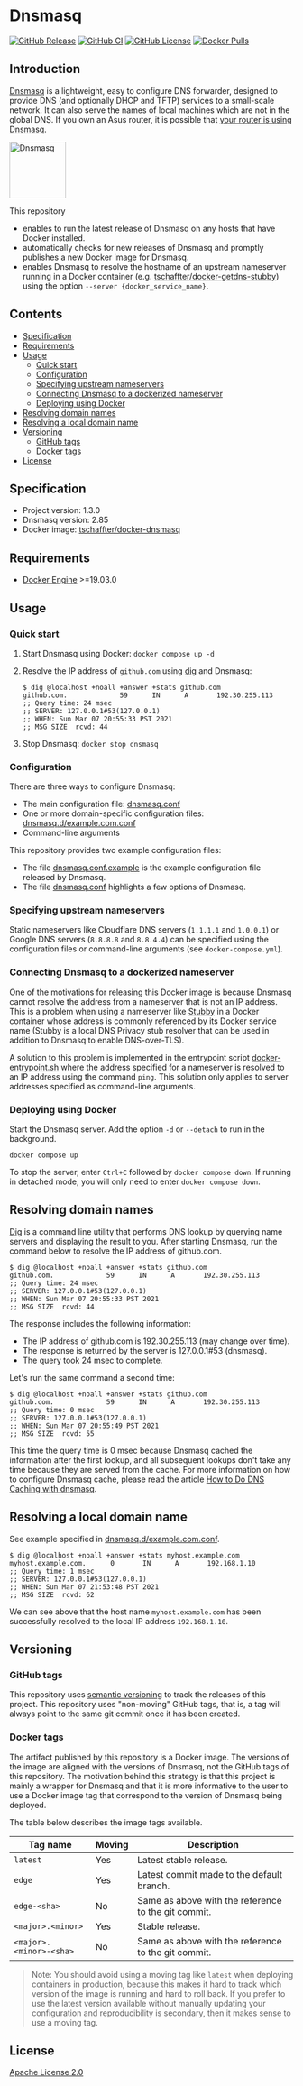 # Dnsmasq

[![GitHub Release](https://img.shields.io/github/release/tschaffter/docker-dnsmasq.svg?include_prereleases&color=94398d&labelColor=555555&logoColor=ffffff&style=for-the-badge&logo=github)](https://github.com/tschaffter/docker-dnsmasq/releases)
[![GitHub CI](https://img.shields.io/github/workflow/status/tschaffter/docker-dnsmasq/CI.svg?color=94398d&labelColor=555555&logoColor=ffffff&style=for-the-badge&logo=github)](https://github.com/tschaffter/docker-dnsmasq/actions)
[![GitHub License](https://img.shields.io/github/license/tschaffter/docker-dnsmasq.svg?color=94398d&labelColor=555555&logoColor=ffffff&style=for-the-badge&logo=github)](https://github.com/tschaffter/docker-dnsmasq/blob/main/LICENSE)
[![Docker Pulls](https://img.shields.io/docker/pulls/tschaffter/dnsmasq.svg?color=94398d&labelColor=555555&logoColor=ffffff&style=for-the-badge&label=pulls&logo=docker)](https://hub.docker.com/r/tschaffter/dnsmasq)


## Introduction

[Dnsmasq] is a lightweight, easy to configure DNS forwarder, designed to provide
DNS (and optionally DHCP and TFTP) services to a small-scale network. It can
also serve the names of local machines which are not in the global DNS. If you
own an Asus router, it is possible that [your router is using Dnsmasq].

<img alt="Dnsmasq" src="https://raw.githubusercontent.com/tschaffter/docker-dnsmasq/main/images/dnsmasq-icon.svg" height="100px">

This repository

- enables to run the latest release of Dnsmasq on any hosts that have Docker
  installed.
- automatically checks for new releases of Dnsmasq and promptly publishes a new
  Docker image for Dnsmasq.
- enables Dnsmasq to resolve the hostname of an upstream nameserver running in a
  Docker container (e.g. [tschaffter/docker-getdns-stubby]) using the option
  `--server {docker_service_name}`.


## Contents

- [Specification](#Specification)
- [Requirements](#Requirements)
- [Usage](#Usage)
  - [Quick start](#Quick-start)
  - [Configuration](#Configuration)
  - [Specifying upstream nameservers](#Specifying-upstream-nameservers)
  - [Connecting Dnsmasq to a dockerized nameserver](Connecting-Dnsmasq-to-a-dockerized-nameserver)
  - [Deploying using Docker](#Deploying-using-Docker)
- [Resolving domain names](#Resolving-domain-names)
- [Resolving a local domain name](#Resolving-a-local-domain-name)
- [Versioning](#Versioning)
  - [GitHub tags](#GitHub-tags)
  - [Docker tags](#Docker-tags)
- [License](#License)


## Specification

- Project version: 1.3.0
- Dnsmasq version: 2.85
- Docker image: [tschaffter/docker-dnsmasq]


## Requirements

- [Docker Engine] >=19.03.0


## Usage

### Quick start

1. Start Dnsmasq using Docker: `docker compose up -d`
2. Resolve the IP address of `github.com` using [dig] and Dnsmasq:

    ```console
    $ dig @localhost +noall +answer +stats github.com
    github.com.             59      IN      A       192.30.255.113
    ;; Query time: 24 msec
    ;; SERVER: 127.0.0.1#53(127.0.0.1)
    ;; WHEN: Sun Mar 07 20:55:33 PST 2021
    ;; MSG SIZE  rcvd: 44
    ```

3. Stop Dnsmasq: `docker stop dnsmasq`

### Configuration

There are three ways to configure Dnsmasq:

- The main configuration file: [dnsmasq.conf](dnsmasq.conf)
- One or more domain-specific configuration files:
  [dnsmasq.d/example.com.conf](dnsmasq.d/example.com.conf)
- Command-line arguments

This repository provides two example configuration files:

- The file [dnsmasq.conf.example](dnsmasq.conf.example) is the example
  configuration file released by Dnsmasq.
- The file [dnsmasq.conf](dnsmasq.conf) highlights a few options of Dnsmasq.

### Specifying upstream nameservers

Static nameservers like Cloudflare DNS servers (`1.1.1.1` and `1.0.0.1`) or
Google DNS servers (`8.8.8.8` and `8.8.4.4`) can be specified using the
configuration files or command-line arguments (see `docker-compose.yml`).

### Connecting Dnsmasq to a dockerized nameserver

One of the motivations for releasing this Docker image is because Dnsmasq cannot
resolve the address from a nameserver that is not an IP address. This is a
problem when using a nameserver like [Stubby] in a Docker container whose
address is commonly referenced by its Docker service name (Stubby is a local DNS
Privacy stub resolver that can be used in addition to Dnsmasq to enable
DNS-over-TLS).

A solution to this problem is implemented in the entrypoint script
[docker-entrypoint.sh](docker-entrypoint.sh) where the address specified for a
nameserver is resolved to an IP address using the command `ping`. This solution
only applies to server addresses specified as command-line arguments.

### Deploying using Docker

Start the Dnsmasq server. Add the option `-d` or `--detach` to run in the
background.

```console
docker compose up
```

To stop the server, enter `Ctrl+C` followed by `docker compose down`. If running
in detached mode, you will only need to enter `docker compose down`.


## Resolving domain names

[Dig] is a command line utility that performs DNS lookup by querying name
servers and displaying the result to you. After starting Dnsmasq, run the
command below to resolve the IP address of github.com.

```console
$ dig @localhost +noall +answer +stats github.com
github.com.             59      IN      A       192.30.255.113
;; Query time: 24 msec
;; SERVER: 127.0.0.1#53(127.0.0.1)
;; WHEN: Sun Mar 07 20:55:33 PST 2021
;; MSG SIZE  rcvd: 44
```

The response includes the following information:

- The IP address of github.com is 192.30.255.113 (may change over time).
- The response is returned by the server is 127.0.0.1#53 (dnsmasq).
- The query took 24 msec to complete.

Let's run the same command a second time:

```console
$ dig @localhost +noall +answer +stats github.com
github.com.             59      IN      A       192.30.255.113
;; Query time: 0 msec
;; SERVER: 127.0.0.1#53(127.0.0.1)
;; WHEN: Sun Mar 07 20:55:49 PST 2021
;; MSG SIZE  rcvd: 55
```

This time the query time is 0 msec because Dnsmasq cached the information after
the first lookup, and all subsequent lookups don't take any time because they
are served from the cache. For more information on how to configure Dnsmasq
cache, please read the article [How to Do DNS Caching with dnsmasq].


## Resolving a local domain name

See example specified in
[dnsmasq.d/example.com.conf](dnsmasq.d/example.com.conf).

```console
$ dig @localhost +noall +answer +stats myhost.example.com
myhost.example.com.      0       IN      A       192.168.1.10
;; Query time: 1 msec
;; SERVER: 127.0.0.1#53(127.0.0.1)
;; WHEN: Sun Mar 07 21:53:48 PST 2021
;; MSG SIZE  rcvd: 62
```

We can see above that the host name `myhost.example.com` has been successfully
resolved to the local IP address `192.168.1.10`.


## Versioning

### GitHub tags

This repository uses [semantic versioning] to track the releases of this
project. This repository uses "non-moving" GitHub tags, that is, a tag will
always point to the same git commit once it has been created.

### Docker tags

The artifact published by this repository is a Docker image. The versions of the
image are aligned with the versions of Dnsmasq, not the GitHub tags of this
repository. The motivation behind this strategy is that this project is mainly a
wrapper for Dnsmasq and that it is more informative to the user to use a Docker
image tag that correspond to the version of Dnsmasq being deployed.

The table below describes the image tags available.

| Tag name                    | Moving | Description
|-----------------------------|--------|------------
| `latest`                    | Yes    | Latest stable release.
| `edge`                      | Yes    | Latest commit made to the default branch.
| `edge-<sha>`                | No     | Same as above with the reference to the git commit.
| `<major>.<minor>`           | Yes    | Stable release.
| `<major>.<minor>-<sha>`     | No     | Same as above with the reference to the git commit.

> Note: You should avoid using a moving tag like `latest` when deploying
containers in production, because this makes it hard to track which version of
the image is running and hard to roll back. If you prefer to use the latest
version available without manually updating your configuration and
reproducibility is secondary, then it makes sense to use a moving tag.

## License

[Apache License 2.0]

<!-- Links -->

[Dnsmasq]: https://thekelleys.org.uk/gitweb/?p=dnsmasq.git;a=summary
[your router is using Dnsmasq]: https://unfinishedbitness.info/2015/05/26/asuswrt-finalized-setup/
[Stubby]: https://github.com/getdnsapi/stubby
[tschaffter/docker-dnsmasq]: https://hub.docker.com/repository/docker/tschaffter/docker-dnsmasq
[Docker Engine]: https://docs.docker.com/engine/install/
[Dig]: https://en.wikipedia.org/wiki/Dig_(command)
[semantic versioning]: https://semver.org/
[tschaffter/docker-getdns-stubby]: https://github.com/tschaffter/docker-getdns-stubby
[How to Do DNS Caching with dnsmasq]: https://netbeez.net/blog/linux-dns-caching-dnsmasq/
[Apache License 2.0]: https://github.com/tschaffter/docker-dnsmasq/blob/main/LICENSE
